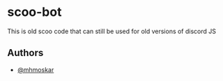 # scoo-bot
This is old scoo code that can still be used for old versions of discord JS




## Authors

- [@mhmoskar](https://www.github.com/mhmoskar)

